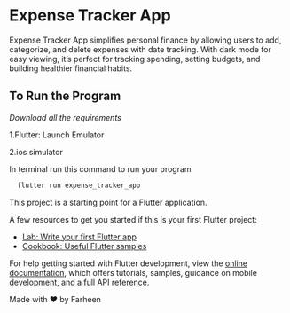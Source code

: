 
# Expense Tracker App

Expense Tracker App simplifies personal finance by allowing users to add, categorize, and delete expenses with date tracking. With dark mode for easy viewing, it’s perfect for tracking spending, setting budgets, and building healthier financial habits.



## To Run the Program

*Download all the requirements*

1.Flutter: Launch Emulator

2.ios simulator

In terminal run this command to run your program

```bash
  flutter run expense_tracker_app
```

This project is a starting point for a Flutter application.

A few resources to get you started if this is your first Flutter project:

- [Lab: Write your first Flutter app](https://docs.flutter.dev/get-started/codelab)
- [Cookbook: Useful Flutter samples](https://docs.flutter.dev/cookbook)

For help getting started with Flutter development, view the
[online documentation](https://docs.flutter.dev/), which offers tutorials,
samples, guidance on mobile development, and a full API reference.

Made with ❤️ by Farheen
